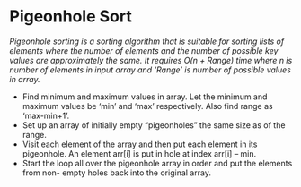 # Pigeonhole Sort

_Pigeonhole sorting is a sorting algorithm that is suitable for sorting lists of elements where the number of elements and the number of possible key values are approximately the same.
It requires O(n + Range) time where n is number of elements in input array and ‘Range’ is number of possible values in array._

-   Find minimum and maximum values in array. Let the minimum and maximum values be ‘min’ and ‘max’ respectively. Also find range as ‘max-min+1’.
-   Set up an array of initially empty “pigeonholes” the same size as of the range.
-   Visit each element of the array and then put each element in its pigeonhole. An element arr[i] is put in hole at index arr[i] – min.
-   Start the loop all over the pigeonhole array in order and put the elements from non- empty holes back into the original array.
